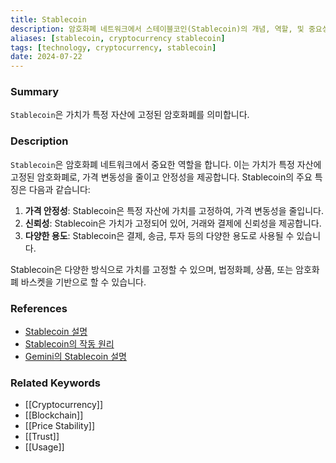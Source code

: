```yaml
---
title: Stablecoin
description: 암호화폐 네트워크에서 스테이블코인(Stablecoin)의 개념, 역할, 및 중요성을 다룹니다.
aliases: [stablecoin, cryptocurrency stablecoin]
tags: [technology, cryptocurrency, stablecoin]
date: 2024-07-22
---
```

### Summary

`Stablecoin`은 가치가 특정 자산에 고정된 암호화폐를 의미합니다.

### Description

`Stablecoin`은 암호화폐 네트워크에서 중요한 역할을 합니다. 이는 가치가 특정 자산에 고정된 암호화폐로, 가격 변동성을 줄이고 안정성을 제공합니다. Stablecoin의 주요 특징은 다음과 같습니다:

1. **가격 안정성**: Stablecoin은 특정 자산에 가치를 고정하여, 가격 변동성을 줄입니다.
2. **신뢰성**: Stablecoin은 가치가 고정되어 있어, 거래와 결제에 신뢰성을 제공합니다.
3. **다양한 용도**: Stablecoin은 결제, 송금, 투자 등의 다양한 용도로 사용될 수 있습니다.

Stablecoin은 다양한 방식으로 가치를 고정할 수 있으며, 법정화폐, 상품, 또는 암호화폐 바스켓을 기반으로 할 수 있습니다.

### References

- [Stablecoin 설명](https://en.wikipedia.org/wiki/Stablecoin)
- [Stablecoin의 작동 원리](https://ethereum.org/en/glossary/#stablecoin)
- [Gemini의 Stablecoin 설명](https://www.gemini.com/cryptopedia/search?query=stablecoin)

### Related Keywords

- [[Cryptocurrency]]
- [[Blockchain]]
- [[Price Stability]]
- [[Trust]]
- [[Usage]]
